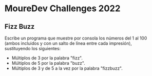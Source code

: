 # MoureDev Challenges 2022

## Fizz Buzz

 Escribe un programa que muestre por consola los
 números del 1 al 100 (ambos incluidos y con un salto de línea entre
 cada impresión), sustituyendo los siguientes:
 - Múltiplos de 3 por la palabra "fizz".
 - Múltiplos de 5 por la palabra "buzz".
 - Múltiplos de 3 y de 5 a la vez por la palabra "fizzbuzz".
